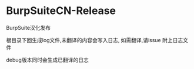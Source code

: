 # BurpSuiteCN-Release
 BurpSuite汉化发布

根目录下回生成log文件,未翻译的内容会写入日志, 如需翻译,请issue 附上日志文件

debug版本同时会生成已翻译的日志
